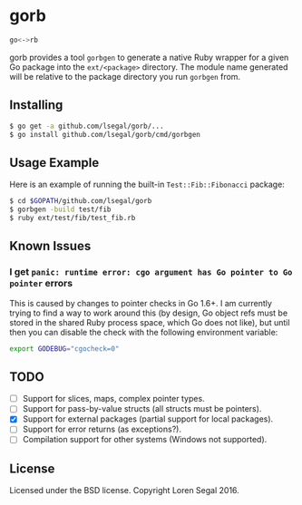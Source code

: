 # gorb

```sh
go<->rb
```

gorb provides a tool `gorbgen` to generate a native Ruby wrapper for a given Go
package into the `ext/<package>` directory. The module name generated will be
relative to the package directory you run `gorbgen` from.

## Installing

```sh
$ go get -a github.com/lsegal/gorb/...
$ go install github.com/lsegal/gorb/cmd/gorbgen
```

## Usage Example

Here is an example of running the built-in `Test::Fib::Fibonacci` package:

```sh
$ cd $GOPATH/github.com/lsegal/gorb
$ gorbgen -build test/fib
$ ruby ext/test/fib/test_fib.rb
```

## Known Issues

### I get `panic: runtime error: cgo argument has Go pointer to Go pointer` errors

This is caused by changes to pointer checks in Go 1.6+. I am currently trying
to find a way to work around this (by design, Go object refs must be
stored in the shared Ruby process space, which Go does not like), but until
then you can disable the check with the following environment variable:

```sh
export GODEBUG="cgocheck=0"
```

## TODO

- [ ] Support for slices, maps, complex pointer types.
- [ ] Support for pass-by-value structs (all structs must be pointers).
- [x] Support for external packages (partial support for local packages).
- [ ] Support for error returns (as exceptions?).
- [ ] Compilation support for other systems (Windows not supported).

## License

Licensed under the BSD license. Copyright Loren Segal 2016.
